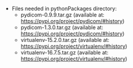 * Files needed in pythonPackages directory:
  * pydicom-0.9.9.tar.gz (available at: https://pypi.org/project/pydicom/#history)
  * pydicom-1.3.0.tar.gz (available at: https://pypi.org/project/pydicom/#history)
  * virtualenv-15.2.0.tar.gz (available at: https://pypi.org/project/virtualenv/#history) 
  * virtualenv-16.7.5.tar.gz (available at: https://pypi.org/project/virtualenv/#history)
